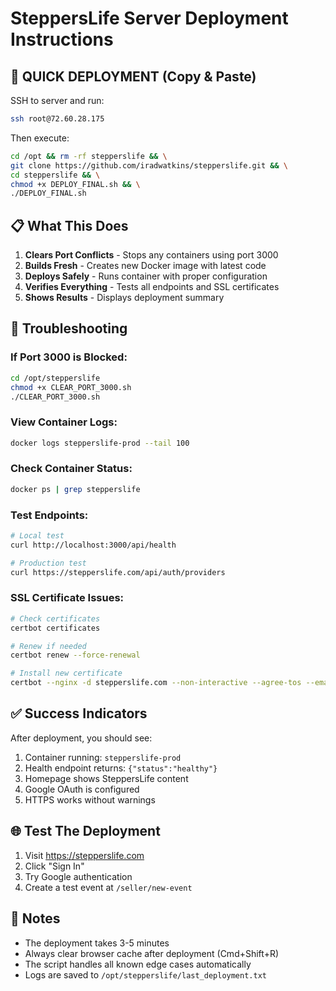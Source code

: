 # SteppersLife Server Deployment Instructions

## 🚀 QUICK DEPLOYMENT (Copy & Paste)

SSH to server and run:

```bash
ssh root@72.60.28.175
```

Then execute:

```bash
cd /opt && rm -rf stepperslife && \
git clone https://github.com/iradwatkins/stepperslife.git && \
cd stepperslife && \
chmod +x DEPLOY_FINAL.sh && \
./DEPLOY_FINAL.sh
```

## 📋 What This Does

1. **Clears Port Conflicts** - Stops any containers using port 3000
2. **Builds Fresh** - Creates new Docker image with latest code
3. **Deploys Safely** - Runs container with proper configuration
4. **Verifies Everything** - Tests all endpoints and SSL certificates
5. **Shows Results** - Displays deployment summary

## 🔧 Troubleshooting

### If Port 3000 is Blocked:
```bash
cd /opt/stepperslife
chmod +x CLEAR_PORT_3000.sh
./CLEAR_PORT_3000.sh
```

### View Container Logs:
```bash
docker logs stepperslife-prod --tail 100
```

### Check Container Status:
```bash
docker ps | grep stepperslife
```

### Test Endpoints:
```bash
# Local test
curl http://localhost:3000/api/health

# Production test  
curl https://stepperslife.com/api/auth/providers
```

### SSL Certificate Issues:
```bash
# Check certificates
certbot certificates

# Renew if needed
certbot renew --force-renewal

# Install new certificate
certbot --nginx -d stepperslife.com --non-interactive --agree-tos --email admin@stepperslife.com
```

## ✅ Success Indicators

After deployment, you should see:

1. Container running: `stepperslife-prod`
2. Health endpoint returns: `{"status":"healthy"}`
3. Homepage shows SteppersLife content
4. Google OAuth is configured
5. HTTPS works without warnings

## 🌐 Test The Deployment

1. Visit https://stepperslife.com
2. Click "Sign In" 
3. Try Google authentication
4. Create a test event at `/seller/new-event`

## 📝 Notes

- The deployment takes 3-5 minutes
- Always clear browser cache after deployment (Cmd+Shift+R)
- The script handles all known edge cases automatically
- Logs are saved to `/opt/stepperslife/last_deployment.txt`